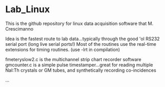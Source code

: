 Lab_Linux
=========

This is the github repository for linux data acquisition software that M. Crescimanno


Idea is the fastest route to lab data...typically through the good 'ol RS232 serial port (long live serial ports!) 
Most of the routines use the real-time extensions for timing routines. (use -lrt in compilation) 


fmeteryslow2.c    is the multichannel strip chart recorder software 
gmcounter.c       is a simple pulse timestamper...great for reading multiple NaI:Th crystals or GM tubes, and synthetically recording co-incidences

... 


